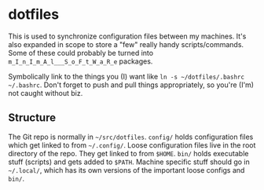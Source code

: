 # dotfiles
This is used to synchronize configuration files between my machines. 
It's also expanded in scope to store a "few" really handy scripts/commands.
Some of these could probably be turned into `m_I_n_I_m_A_l___S_o_F_t_W_a_R_e` packages.

Symbolically link to the things you (I) want like `ln -s ~/dotfiles/.bashrc ~/.bashrc`.
Don't forget to push and pull things appropriately, so you're (I'm) not caught without biz.

## Structure
The Git repo is normally in `~/src/dotfiles`.
`config/` holds configuration files which get linked to from `~/.config/`.
Loose configuration files live in the root directory of the repo.
They get linked to from `$HOME`.
`bin/` holds executable stuff (scripts) and gets added to `$PATH`.
Machine specific stuff should go in `~/.local/`, which has its own versions of the important loose configs and `bin/`.
